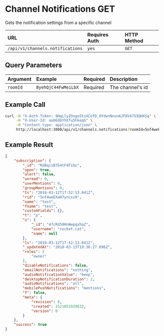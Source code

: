 # Channel Notifications GET

Gets the notification settings from a specific channel

| URL | Requires Auth | HTTP Method |
| :--- | :--- | :--- |
| `/api/v1/channels.notifications` | `yes` | `GET` |

## Query Parameters

| Argument | Example | Required | Description |
| :--- | :--- | :--- | :--- |
| `roomId` | `ByehQjC44FwMeiLbX` | Required | The channel's id |

## Example Call

```bash
curl -H "X-Auth-Token: 9HqLlyZOugoStsXCUfD_0YdwnNnunAJF8V47U3QHXSq" \
     -H "X-User-Id: aobEdbYhXfu5hkeqG" \
     -H "Content-type: application/json" \
     http://localhost:3000/api/v1/channels.notifications?roomId=5of4weEXaH7yncxz9 \
```

## Example Result

```json
{
    "subscription": {
        "_id": "Rd8qisB7G4tF4Fibu",
        "open": true,
        "alert": false,
        "unread": 0,
        "userMentions": 0,
        "groupMentions": 0,
        "ts": "2018-03-12T17:52:13.041Z",
        "rid": "5of4weEXaH7yncxz9",
        "name": "test",
        "fname": "test",
        "customFields": {},
        "t": "p",
        "u": {
            "_id": "47cRd58HnWwpqxhaZ",
            "username": "rocket.cat",
            "name": null
        },
        "ls": "2018-03-12T17:52:13.041Z",
        "_updatedAt": "2018-03-13T19:36:27.696Z",
        "roles": [
            "owner"
        ],
        "disableNotifications": false,
        "emailNotifications": "nothing",
        "audioNotificationValue": "beep",
        "desktopNotificationDuration": 2,
        "audioNotifications": "all",
        "mobilePushNotifications": "mentions",
        "f": false,
        "meta": {
            "revision": 0,
            "created": 1521051029632,
            "version": 0
        }
    },
    "success": true
}
```

